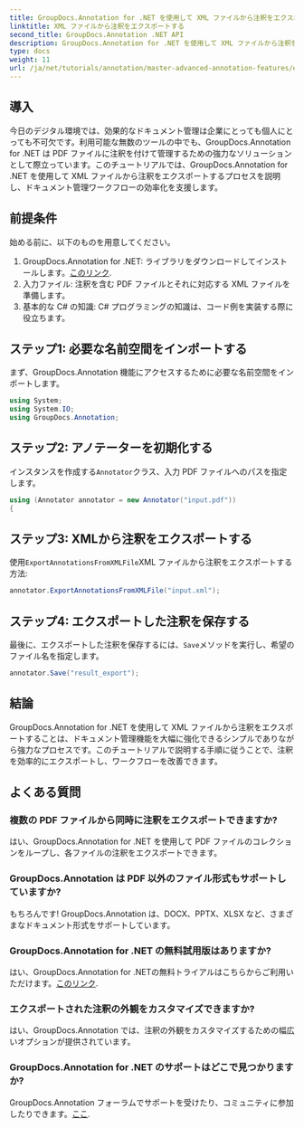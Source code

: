 ```yaml
---
title: GroupDocs.Annotation for .NET を使用して XML ファイルから注釈をエクスポートする
linktitle: XML ファイルから注釈をエクスポートする
second_title: GroupDocs.Annotation .NET API
description: GroupDocs.Annotation for .NET を使用して XML ファイルから注釈をエクスポートすることで、ドキュメント管理ワークフローを強化する方法を学びます。この包括的なチュートリアルでは、手順を追って説明します。
type: docs
weight: 11
url: /ja/net/tutorials/annotation/master-advanced-annotation-features/export-annotations-from-xml-file/
---
```

## 導入

今日のデジタル環境では、効果的なドキュメント管理は企業にとっても個人にとっても不可欠です。利用可能な無数のツールの中でも、GroupDocs.Annotation for .NET は PDF ファイルに注釈を付けて管理するための強力なソリューションとして際立っています。このチュートリアルでは、GroupDocs.Annotation for .NET を使用して XML ファイルから注釈をエクスポートするプロセスを説明し、ドキュメント管理ワークフローの効率化を支援します。

## 前提条件

始める前に、以下のものを用意してください。

1.  GroupDocs.Annotation for .NET: ライブラリをダウンロードしてインストールします。[このリンク](https://releases.groupdocs.com/annotation/net/).
2. 入力ファイル: 注釈を含む PDF ファイルとそれに対応する XML ファイルを準備します。
3. 基本的な C# の知識: C# プログラミングの知識は、コード例を実装する際に役立ちます。

## ステップ1: 必要な名前空間をインポートする

まず、GroupDocs.Annotation 機能にアクセスするために必要な名前空間をインポートします。

```csharp
using System;
using System.IO;
using GroupDocs.Annotation;
```

## ステップ2: アノテーターを初期化する

インスタンスを作成する`Annotator`クラス、入力 PDF ファイルへのパスを指定します。

```csharp
using (Annotator annotator = new Annotator("input.pdf"))
{
```

## ステップ3: XMLから注釈をエクスポートする

使用`ExportAnnotationsFromXMLFile`XML ファイルから注釈をエクスポートする方法:

```csharp
annotator.ExportAnnotationsFromXMLFile("input.xml");
```

## ステップ4: エクスポートした注釈を保存する

最後に、エクスポートした注釈を保存するには、`Save`メソッドを実行し、希望のファイル名を指定します。

```csharp
annotator.Save("result_export");
```

## 結論

GroupDocs.Annotation for .NET を使用して XML ファイルから注釈をエクスポートすることは、ドキュメント管理機能を大幅に強化できるシンプルでありながら強力なプロセスです。このチュートリアルで説明する手順に従うことで、注釈を効率的にエクスポートし、ワークフローを改善できます。

## よくある質問

### 複数の PDF ファイルから同時に注釈をエクスポートできますか?

はい、GroupDocs.Annotation for .NET を使用して PDF ファイルのコレクションをループし、各ファイルの注釈をエクスポートできます。

### GroupDocs.Annotation は PDF 以外のファイル形式もサポートしていますか?

もちろんです! GroupDocs.Annotation は、DOCX、PPTX、XLSX など、さまざまなドキュメント形式をサポートしています。

### GroupDocs.Annotation for .NET の無料試用版はありますか?

はい、GroupDocs.Annotation for .NETの無料トライアルはこちらからご利用いただけます。[このリンク](https://releases.groupdocs.com/).

### エクスポートされた注釈の外観をカスタマイズできますか?

はい、GroupDocs.Annotation では、注釈の外観をカスタマイズするための幅広いオプションが提供されています。

### GroupDocs.Annotation for .NET のサポートはどこで見つかりますか?

 GroupDocs.Annotation フォーラムでサポートを受けたり、コミュニティに参加したりできます。[ここ](https://forum.groupdocs.com/c/annotation/10).
